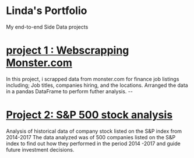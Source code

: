 # Linda's Portfolio
My end-to-end Side Data projects  

# [project 1 : Webscrapping Monster.com](https://github.com/nalie-linda/web_scrapping)
In this project, i scrapped data from monster.com for finance job listings including;
Job titles, companies hiring, and the locations.  Arranged the data in a pandas DataFrame to perform futher analysis.
-- [](https://github.com/nalie-linda/web_scrapping/blob/main/Screenshot%20(3).png)


# [Project 2: S&P 500 stock analysis](https://github.com/nalie-linda/S-P-500-Analysis)
Analysis of historical data of company stock listed on the S&amp;P index from 2014-2017
The data analyzed was of 500 companies listed on the S&P index to find out how they performed in the 
period 2014 -2017 and guide future investment decisions.
